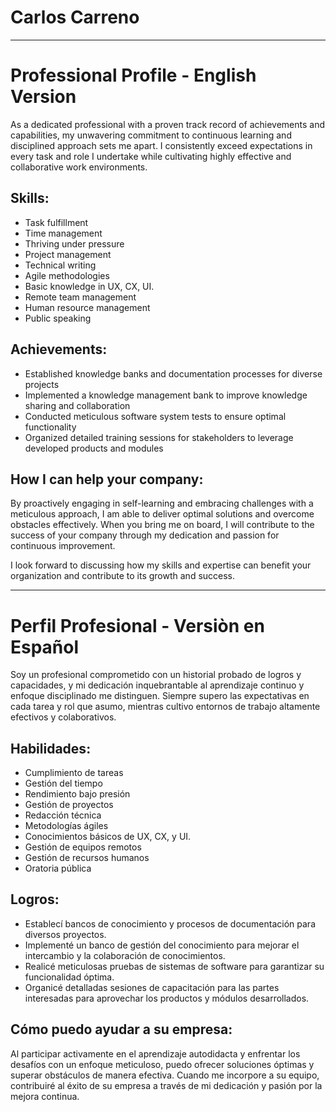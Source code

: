# Carlos Carreno
---
# Professional Profile - English Version

As a dedicated professional with a proven track record of achievements and capabilities, my unwavering commitment to continuous learning and disciplined approach sets me apart. I consistently exceed expectations in every task and role I undertake while cultivating highly effective and collaborative work environments.

## Skills:

- Task fulfillment
- Time management
- Thriving under pressure
- Project management
- Technical writing
- Agile methodologies
- Basic knowledge in UX, CX, UI.
- Remote team management
- Human resource management
- Public speaking

## Achievements:

- Established knowledge banks and documentation processes for diverse projects
- Implemented a knowledge management bank to improve knowledge sharing and collaboration
- Conducted meticulous software system tests to ensure optimal functionality
- Organized detailed training sessions for stakeholders to leverage developed products and modules

## How I can help your company:

By proactively engaging in self-learning and embracing challenges with a meticulous approach, I am able to deliver optimal solutions and overcome obstacles effectively. When you bring me on board, I will contribute to the success of your company through my dedication and passion for continuous improvement.

I look forward to discussing how my skills and expertise can benefit your organization and contribute to its growth and success.

---
# Perfil Profesional - Versiòn en Español

Soy un profesional comprometido con un historial probado de logros y capacidades, y mi dedicación inquebrantable al aprendizaje continuo y enfoque disciplinado me distinguen. Siempre supero las expectativas en cada tarea y rol que asumo, mientras cultivo entornos de trabajo altamente efectivos y colaborativos.

## Habilidades:

- Cumplimiento de tareas
- Gestión del tiempo
- Rendimiento bajo presión
- Gestión de proyectos
- Redacción técnica
- Metodologías ágiles
- Conocimientos básicos de UX, CX, y UI.
- Gestión de equipos remotos
- Gestión de recursos humanos
- Oratoria pública

## Logros:

- Establecí bancos de conocimiento y procesos de documentación para diversos proyectos.
- Implementé un banco de gestión del conocimiento para mejorar el intercambio y la colaboración de conocimientos.
- Realicé meticulosas pruebas de sistemas de software para garantizar su funcionalidad óptima.
- Organicé detalladas sesiones de capacitación para las partes interesadas para aprovechar los productos y módulos desarrollados.

## Cómo puedo ayudar a su empresa:

Al participar activamente en el aprendizaje autodidacta y enfrentar los desafíos con un enfoque meticuloso, puedo ofrecer soluciones óptimas y superar obstáculos de manera efectiva. Cuando me incorpore a su equipo, contribuiré al éxito de su empresa a través de mi dedicación y pasión por la mejora continua.


